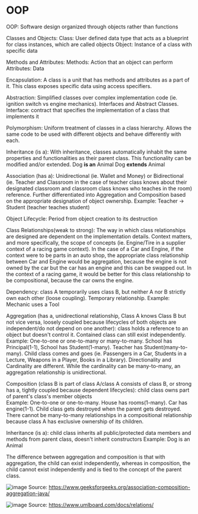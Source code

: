 # OOP

OOP: Software design organized through objects rather than functions

Classes and Objects:
Class: User defined data type that acts as a blueprint for class instances, which are called objects
Object: Instance of a class with specific data

Methods and Attributes:
Methods: Action that an object can perform
Attributes: Data

Encapsulation:
A class is a unit that has methods and attributes as a part of it. This class exposes specific data using access specifiers.

Abstraction:
Simplified classes over complex implementation code (ie. ignition switch vs engine mechanics). Interfaces and Abstract Classes.
Interface: contract that specifies the implementation of a class that implements it

Polymorphism:
Uniform treatment of classes in a class hierarchy. Allows the same code to be used with different objects and behave differently with each.

Inheritance (is a):
With inheritance, classes automatically inhabit the same properties and functionalities as their parent class. This functionality can be modified and/or extended.
Dog **is an** Animal
Dog **extends** Animal

Association (has a):
Unidirectional (ie. Wallet and Money) or Bidirectional (ie. Teacher and Classroom in the case of teacher class knows about their designated classroom and classroom class knows who teaches in the room) reference. Further differentiated into Aggregation and Composition based on the appropriate designation of object ownership.
Example: Teacher -> Student (teacher teaches student)

Object Lifecycle:
Period from object creation to its destruction

Class Relationships(weak to strong):
The way in which class relationships are designed are dependent on the implementation details. Context matters, and more specifically, the scope of concepts (ie. Engine/Tire in a supplier context of a racing game context). In the case of a Car and Engine, if the context were to be parts in an auto shop, the appropriate class relationship between Car and Engine would be aggregation, because the engine is not owned by the car but the car has an engine and this can be swapped out. In the context of a racing game, it would be better for this class relationship to be compositional, because the car owns the engine.

Dependency: class A temporarily uses class B, but neither A nor B strictly own each other (loose coupling). Temporary relationship.
Example: Mechanic uses a Tool

Aggregation (has a, unidirectional relationship, Class A knows Class B but not vice versa, loosely coupled because lifecycles of both objects are independent/do not depend on one another): class holds a reference to an object but doesn't control it. Contained class can still exist independently. 
Example: One-to-one or one-to-many or many-to-many. School has Principal(1-1), School has Student(1-many). Teacher has Student(many-to-many). Child class comes and goes (ie. Passengers in a Car, Students in a Lecture, Weapons in a Player, Books in a Library). Directionality and Cardinality are different. While the cardinality can be many-to-many, an aggregation relationship is unidirectional.

Composition (class B is part of class A/class A consists of class B, or strong has a, tightly coupled because dependent lifecycles): child class owns part of parent's class's member objects  
Example: One-to-one or one-to-many. House has rooms(1-many). Car has engine(1-1). Child class gets destroyed when the parent gets destroyed. There cannot be many-to-many relationships in a compositional relationship because class A has exclusive ownership of its children. 

Inheritance (is a): child class inherits all public/protected data members and methods from parent class, doesn't inherit constructors
Example: Dog is an Animal

The difference between aggregation and composition is that with aggregation, the child can exist independently, whereas in composition, the child cannot exist independently and is tied to the concept of the parent class.

![image](https://github.com/user-attachments/assets/fa493c6c-0440-41cb-9f51-8360aaf67541)
Source: https://www.geeksforgeeks.org/association-composition-aggregation-java/

![image](https://github.com/user-attachments/assets/98e11fab-7e1c-4eaa-a825-e0285a169ab8)
Source: https://www.umlboard.com/docs/relations/

